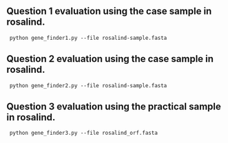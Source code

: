 ## Question 1 evaluation using the case sample in rosalind.

```shell
 python gene_finder1.py --file rosalind-sample.fasta
```

## Question 2 evaluation using the case sample in rosalind.

```shell
 python gene_finder2.py --file rosalind-sample.fasta
```

## Question 3 evaluation using the practical sample in rosalind.

```shell
 python gene_finder3.py --file rosalind_orf.fasta
```
